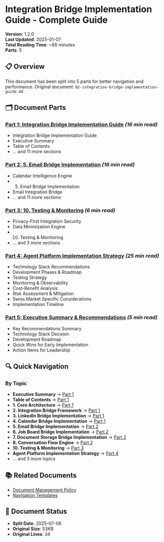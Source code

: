 # Integration Bridge Implementation Guide - Complete Guide

**Version**: 1.2.0  
**Last Updated**: 2025-01-07  
**Total Reading Time**: ~68 minutes  
**Parts**: 5

## 📋 Overview

This document has been split into 5 parts for better navigation and performance.
Original document: `02-integration-bridge-implementation-guide.md`

## 🗂️ Document Parts

### [Part 1: Integration Bridge Implementation Guide](./01-integration-bridge-implementation-guide.md) *(16 min read)*
- Integration Bridge Implementation Guide
- Executive Summary
- Table of Contents
- ... and 11 more sections

### [Part 2: 5. Email Bridge Implementation](./02-5-email-bridge-implementation.md) *(16 min read)*
- Calendar Intelligence Engine
- 5. Email Bridge Implementation
- Email Integration Bridge
- ... and 11 more sections

### [Part 3: 10. Testing & Monitoring](./03-10-testing-monitoring.md) *(6 min read)*
- Privacy-First Integration Security
- Data Minimization Engine
- 10. Testing & Monitoring
- ... and 3 more sections

### [Part 4: Agent Platform Implementation Strategy](./04-agent-platform-implementation-strategy.md) *(25 min read)*
- Technology Stack Recommendations
- Development Phases & Roadmap
- Testing Strategy
- Monitoring & Observability
- Cost-Benefit Analysis
- Risk Assessment & Mitigation
- Swiss Market Specific Considerations
- Implementation Timeline

### [Part 5: Executive Summary & Recommendations](./05-executive-summary-recommendations.md) *(5 min read)*
- Key Recommendations Summary
- Technology Stack Decision
- Development Roadmap
- Quick Wins for Early Implementation
- Action Items for Leadership

## 🔍 Quick Navigation

### By Topic
- **Executive Summary** → [Part 1](./01-integration-bridge-implementation-guide.md#executive-summary)
- **Table of Contents** → [Part 1](./01-integration-bridge-implementation-guide.md#table-of-contents)
- **1. Core Architecture** → [Part 1](./01-integration-bridge-implementation-guide.md#1-core-architecture)
- **2. Integration Bridge Framework** → [Part 1](./01-integration-bridge-implementation-guide.md#2-integration-bridge-framework)
- **3. LinkedIn Bridge Implementation** → [Part 1](./01-integration-bridge-implementation-guide.md#3-linkedin-bridge-implementation)
- **4. Calendar Bridge Implementation** → [Part 1](./01-integration-bridge-implementation-guide.md#4-calendar-bridge-implementation)
- **5. Email Bridge Implementation** → [Part 2](./02-5-email-bridge-implementation.md#5-email-bridge-implementation)
- **6. Job Board Bridge Implementation** → [Part 2](./02-5-email-bridge-implementation.md#6-job-board-bridge-implementation)
- **7. Document Storage Bridge Implementation** → [Part 2](./02-5-email-bridge-implementation.md#7-document-storage-bridge-implementation)
- **8. Conversation Flow Engine** → [Part 2](./02-5-email-bridge-implementation.md#8-conversation-flow-engine)
- **10. Testing & Monitoring** → [Part 3](./03-10-testing-monitoring.md#10-testing-monitoring)
- **Agent Platform Implementation Strategy** → [Part 4](./04-agent-platform-implementation-strategy.md)
- ... and 3 more topics

## 📚 Related Documents
- [Document Management Policy](../0.3-standards/03-document-management-policy.md)
- [Navigation Templates](../0.3-standards/04-navigation-templates.md)

## 🔄 Document Status
- **Split Date**: 2025-07-06
- **Original Size**: 53KB
- **Original Lines**: 34
